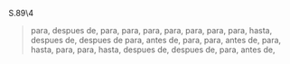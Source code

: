 S.89\4
> para, despues de, para, para, para, para, para, para, para, hasta, despues de, despues de
> para, antes de, para, para, antes de, para, hasta, para,  para, hasta, despues de, despues de, para, antes de, 
